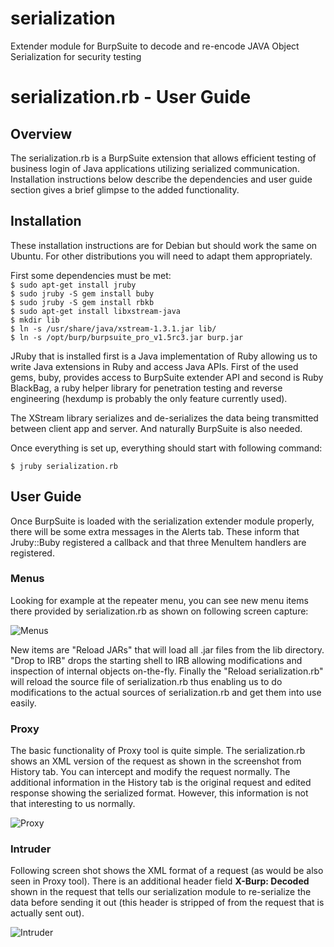 serialization
=============

Extender module for BurpSuite to decode and re-encode JAVA Object Serialization for security testing


#  serialization.rb - User Guide

## Overview

The serialization.rb is a BurpSuite extension that allows efficient
testing of business login of Java applications utilizing serialized
communication. Installation instructions below describe the dependencies
and user guide section gives a brief glimpse to the added functionality.

## Installation

These installation instructions are for Debian but should work the same
on Ubuntu. For other distributions you will need to adapt them
appropriately.

First some dependencies must be met:  
`$ sudo apt-get install jruby`  
`$ sudo jruby -S gem install buby`  
`$ sudo jruby -S gem install rbkb`  
`$ sudo apt-get install libxstream-java`  
`$ mkdir lib`  
`$ ln -s /usr/share/java/xstream-1.3.1.jar lib/`  
`$ ln -s /opt/burp/burpsuite_pro_v1.5rc3.jar burp.jar`  

JRuby that is installed first is a Java implementation of Ruby allowing
us to write Java extensions in Ruby and access Java APIs.
First of the used gems, buby, provides access to BurpSuite extender API
and second is Ruby BlackBag, a ruby helper library  for penetration
testing and reverse engineering (hexdump is probably the only feature
currently used).

The XStream library serializes and de-serializes the data being
transmitted between client app and server. And naturally BurpSuite is
also needed.

Once everything is set up, everything should start with following
command:

`$ jruby serialization.rb`  

## User Guide

Once BurpSuite is loaded with the serialization extender module
properly, there will be some extra messages in the Alerts tab. These
inform that Jruby::Buby registered a callback and that three MenuItem
handlers are registered.

### Menus

Looking for example at the repeater menu, you can see new menu items
there provided by serialization.rb as shown on following screen capture:

![Menus](https://raw.github.com/mturkia/serialization/master/images/menu2.png)

New items are "Reload JARs" that will load all .jar files from the lib
directory. "Drop to IRB" drops the starting shell to IRB allowing
modifications and inspection of internal objects on-the-fly. Finally the
"Reload serialization.rb" will reload the source file of
serialization.rb thus enabling us to do modifications to the actual
sources of serialization.rb and get them into use easily.

### Proxy

The basic functionality of Proxy tool is quite simple. The
serialization.rb shows an XML version of the request as shown in the
screenshot from History tab. You can intercept and modify the request
normally. The additional information in the History tab is the original
request and edited response showing the serialized format. However, this
information is not that interesting to us normally.

![Proxy](https://raw.github.com/mturkia/serialization/master/images/history.png)

### Intruder 

Following screen shot shows the XML format of a request (as would be
also seen in Proxy tool). There is an additional header field
<b>X-Burp: Decoded</b> shown in the request that tells our serialization
module to re-serialize the data before sending it out (this header is
stripped of from the request that is actually sent out).

![Intruder](https://raw.github.com/mturkia/serialization/master/images/intruder.png)

